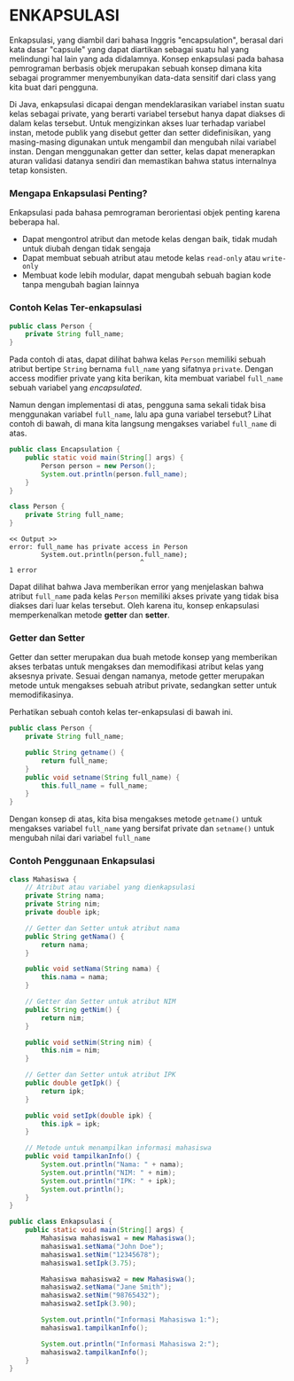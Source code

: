 # ENKAPSULASI
Enkapsulasi, yang diambil dari bahasa Inggris "encapsulation", berasal dari kata dasar "capsule" yang dapat diartikan sebagai suatu hal yang melindungi hal lain yang ada didalamnya. Konsep enkapsulasi pada bahasa pemrograman berbasis objek merupakan sebuah konsep dimana kita sebagai programmer menyembunyikan data-data sensitif dari class yang kita buat dari pengguna.

Di Java, enkapsulasi dicapai dengan mendeklarasikan variabel instan suatu kelas sebagai private, yang berarti variabel tersebut hanya dapat diakses di dalam kelas tersebut. Untuk mengizinkan akses luar terhadap variabel instan, metode publik yang disebut getter dan setter didefinisikan, yang masing-masing digunakan untuk mengambil dan mengubah nilai variabel instan. Dengan menggunakan getter dan setter, kelas dapat menerapkan aturan validasi datanya sendiri dan memastikan bahwa status internalnya tetap konsisten.

### Mengapa Enkapsulasi Penting?
Enkapsulasi pada bahasa pemrograman berorientasi objek penting karena beberapa hal.

-   Dapat mengontrol atribut dan metode kelas dengan baik, tidak mudah untuk diubah dengan tidak sengaja
-   Dapat membuat sebuah atribut atau metode kelas `read-only` atau `write-only`
-   Membuat kode lebih modular, dapat mengubah sebuah bagian kode tanpa mengubah bagian lainnya

### Contoh Kelas Ter-enkapsulasi

```java
public class Person {
    private String full_name;
}
```

Pada contoh di atas, dapat dilihat bahwa kelas `Person` memiliki sebuah atribut bertipe `String` bernama `full_name` yang sifatnya `private`. Dengan access modifier private yang kita berikan, kita membuat variabel `full_name` sebuah variabel yang _encapsulated_.

Namun dengan implementasi di atas, pengguna sama sekali tidak bisa menggunakan variabel `full_name`, lalu apa guna variabel tersebut? Lihat contoh di bawah, di mana kita langsung mengakses variabel `full_name` di atas.

```java
public class Encapsulation {
    public static void main(String[] args) {
        Person person = new Person();
        System.out.println(person.full_name);
    }
}

class Person {
    private String full_name;
}
```

```
<< Output >>
error: full_name has private access in Person
        System.out.println(person.full_name);
                                 ^
1 error
```

Dapat dilihat bahwa Java memberikan error yang menjelaskan bahwa atribut `full_name` pada kelas `Person` memiliki akses private yang tidak bisa diakses dari luar kelas tersebut. Oleh karena itu, konsep enkapsulasi memperkenalkan metode **getter** dan **setter**.

### Getter dan Setter

Getter dan setter merupakan dua buah metode konsep yang memberikan akses terbatas untuk mengakses dan memodifikasi atribut kelas yang aksesnya private. Sesuai dengan namanya, metode getter merupakan metode untuk mengakses sebuah atribut private, sedangkan setter untuk memodifikasinya.

Perhatikan sebuah contoh kelas ter-enkapsulasi di bawah ini.

```java
public class Person {
    private String full_name;

    public String getname() {
        return full_name;
    }
    public void setname(String full_name) {
        this.full_name = full_name;
    }
}
```

Dengan konsep di atas, kita bisa mengakses metode `getname()` untuk mengakses variabel `full_name` yang bersifat private dan `setname()` untuk mengubah nilai dari variabel `full_name`

### Contoh Penggunaan Enkapsulasi
```java
class Mahasiswa {
    // Atribut atau variabel yang dienkapsulasi
    private String nama;
    private String nim;
    private double ipk;

    // Getter dan Setter untuk atribut nama
    public String getNama() {
        return nama;
    }

    public void setNama(String nama) {
        this.nama = nama;
    }

    // Getter dan Setter untuk atribut NIM
    public String getNim() {
        return nim;
    }

    public void setNim(String nim) {
        this.nim = nim;
    }

    // Getter dan Setter untuk atribut IPK
    public double getIpk() {
        return ipk;
    }

    public void setIpk(double ipk) {
        this.ipk = ipk;
    }

    // Metode untuk menampilkan informasi mahasiswa
    public void tampilkanInfo() {
        System.out.println("Nama: " + nama);
        System.out.println("NIM: " + nim);
        System.out.println("IPK: " + ipk);
        System.out.println();
    }
}

public class Enkapsulasi {
    public static void main(String[] args) {
        Mahasiswa mahasiswa1 = new Mahasiswa();
        mahasiswa1.setNama("John Doe");
        mahasiswa1.setNim("12345678");
        mahasiswa1.setIpk(3.75);

        Mahasiswa mahasiswa2 = new Mahasiswa();
        mahasiswa2.setNama("Jane Smith");
        mahasiswa2.setNim("98765432");
        mahasiswa2.setIpk(3.90);

        System.out.println("Informasi Mahasiswa 1:");
        mahasiswa1.tampilkanInfo();

        System.out.println("Informasi Mahasiswa 2:");
        mahasiswa2.tampilkanInfo();
    }
}
```
